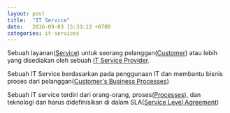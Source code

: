```yaml
---
layout: post
title:  "IT Service"
date:   2016-09-03 15:33:13 +0700
categories: it-services
---
```


Sebuah layanan([Service](/it-services/service.html)) untuk seorang pelanggan([Customer](/it-services/customer.html)) atau lebih yang disediakan oleh sebuah [IT Service Provider](/it-services/it-service-provider.html). 

Sebuah IT Service berdasarkan pada penggunaan IT dan membantu bisnis proses dari pelanggan([Customer's Business Processes](/it-services/customer-business-process.html))

Sebuah IT service terdiri dari orang-orang, proses([Processes](/it-services/process.html)), dan teknologi dan harus didefinisikan di dalam SLA([Service Level Agreement](/it-services/service-level-agreement.html))

